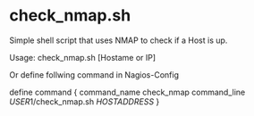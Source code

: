 # check_nmap.sh
Simple shell script that uses NMAP to check if a Host is up.

Usage: check_nmap.sh [Hostame or IP]

Or define follwing command in Nagios-Config

define command {
                command_name                          check_nmap
                command_line                          $USER1$/check_nmap.sh $HOSTADDRESS$
}

